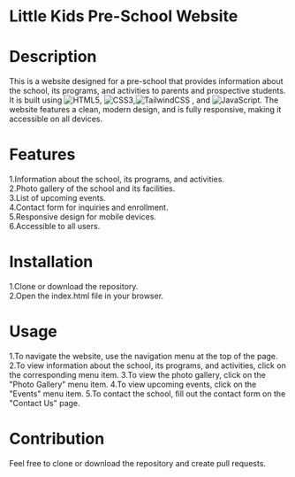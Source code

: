 
# Little Kids Pre-School Website
# Description
This is a website designed for a pre-school that provides information about the school, its programs, and activities to parents and prospective students. It is built using ![HTML5](https://img.shields.io/badge/html5-%23E34F26.svg?style=for-the-badge&logo=html5&logoColor=white), ![CSS3](https://img.shields.io/badge/css3-%231572B6.svg?style=for-the-badge&logo=css3&logoColor=white),![TailwindCSS](https://img.shields.io/badge/tailwindcss-%2338B2AC.svg?style=for-the-badge&logo=tailwind-css&logoColor=white) , and ![JavaScript](https://img.shields.io/badge/javascript-%23323330.svg?style=for-the-badge&logo=javascript&logoColor=%23F7DF1E). The website features a clean, modern design, and is fully responsive, making it accessible on all devices.

# Features
1.Information about the school, its programs, and activities.<br>
2.Photo gallery of the school and its facilities. <br>
3.List of upcoming events. <br>
4.Contact form for inquiries and enrollment. <br>
5.Responsive design for mobile devices. <br>
6.Accessible to all users. <br>

# Installation

1.Clone or download the repository. <br>
2.Open the index.html file in your browser. <br>

# Usage
1.To navigate the website, use the navigation menu at the top of the page.
2.To view information about the school, its programs, and activities, click on the corresponding menu item.
3.To view the photo gallery, click on the "Photo Gallery" menu item.
4.To view upcoming events, click on the "Events" menu item.
5.To contact the school, fill out the contact form on the "Contact Us" page.

# Contribution
Feel free to clone or download the repository and create pull requests.




